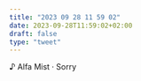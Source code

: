 ```yaml
---
title: "2023 09 28 11 59 02"
date: 2023-09-28T11:59:02+02:00
draft: false
type: "tweet"
---
```


♪ Alfa Mist · Sorry
